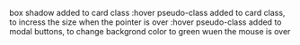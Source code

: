 box shadow added to card class
:hover pseudo-class added to card class, to incress the size when the pointer is over
:hover pseudo-class added to modal buttons, to change backgrond color to green wuen the mouse is over